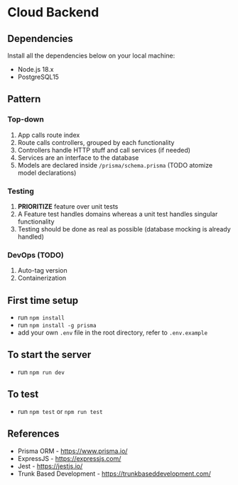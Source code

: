 # Cloud Backend

## Dependencies

Install all the dependencies below on your local machine:

- Node.js 18.x
- PostgreSQL15

## Pattern

### Top-down

1. App calls route index
2. Route calls controllers, grouped by each functionality
3. Controllers handle HTTP stuff and call services (if needed)
4. Services are an interface to the database
5. Models are declared inside `/prisma/schema.prisma` (TODO atomize model declarations)

### Testing

1. **PRIORITIZE** feature over unit tests
2. A Feature test handles domains whereas a unit test handles singular functionality
3. Testing should be done as real as possible (database mocking is already handled)

### DevOps (TODO)

1. Auto-tag version
2. Containerization

## First time setup

- run `npm install`
- run `npm install -g prisma`
- add your own `.env` file in the root directory, refer to `.env.example`

## To start the server

- run `npm run dev`

## To test

- run `npm test` or `npm run test`

## References

- Prisma ORM - https://www.prisma.io/
- ExpressJS - https://expressjs.com/
- Jest - https://jestjs.io/
- Trunk Based Development - https://trunkbaseddevelopment.com/
